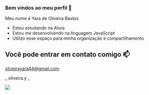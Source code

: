 ### Bem vindos ao meu perfil 💟

Meu nome é Yara de Oliveira Bastos

- Estou estudando na Alura
- Estou me desenvolvendo na linguagem JavaScript
- Utilizo esse espaço para minha organização e compartilhamento

## Você pode entrar em contato comigo 📫

oliveirayara44@gmail.com

_ oliveira.y _
 
  ![](https://media.tenor.com/xirOQUrigv0AAAAM/silly-horse.gif)
